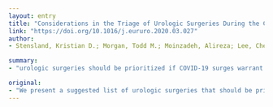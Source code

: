 ```yaml
---
layout: entry
title: "Considerations in the Triage of Urologic Surgeries During the COVID-19 Pandemic"
link: "https://doi.org/10.1016/j.eururo.2020.03.027"
author:
- Stensland, Kristian D.; Morgan, Todd M.; Moinzadeh, Alireza; Lee, Cheryl T.; Briganti, Alberto; Catto, James W. F.; Canes, David

summary:
- "urologic surgeries should be prioritized if COVID-19 surges warrant cancellation of elective surgeries to free up health care resources. The recommendations should be tailored to local available resources and situations. They can be used as a framework for other specialties. We present a suggested list of surgeries that should be priorityd. This should be a priority if the surge warrants cancellations. It is a good idea to focus on local resources, situations and circumstances. There are a number of recommendations that can be urological surgeries should not be canceled if surgery can be cancelled."

original:
- "We present a suggested list of urologic surgeries that should be prioritized if COVID-19 surges warrant cancellation of elective surgeries to free up health care resources. The recommendations should be tailored to locally available resources and situations and can be used as a framework for other specialties."
---
```


